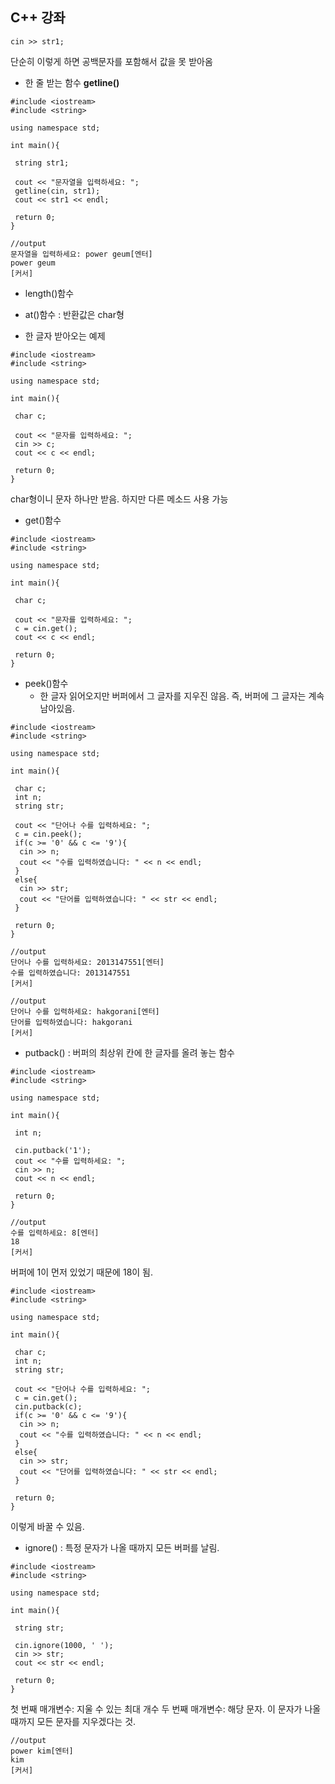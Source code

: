 ## C++ 강좌

```
cin >> str1; 
```

단순히 이렇게 하면 공백문자를 포함해서 값을 못 받아옴

- 한 줄 받는 함수 **getline()**
```
#include <iostream>
#include <string>

using namespace std;

int main(){

 string str1;

 cout << "문자열을 입력하세요: ";
 getline(cin, str1);
 cout << str1 << endl;

 return 0;
}
```

```
//output
문자열을 입력하세요: power geum[엔터]
power geum
[커서]
```

- length()함수
- at()함수 : 반환값은 char형

- 한 글자 받아오는 예제
```
#include <iostream>
#include <string>

using namespace std;

int main(){

 char c;

 cout << "문자를 입력하세요: ";
 cin >> c;
 cout << c << endl;

 return 0;
}
```

char형이니 문자 하나만 받음.
하지만 다른 메소드 사용 가능
- get()함수

```
#include <iostream>
#include <string>

using namespace std;

int main(){

 char c;

 cout << "문자를 입력하세요: ";
 c = cin.get();
 cout << c << endl;

 return 0;
}
```

- peek()함수
    - 한 글자 읽어오지만 버퍼에서 그 글자를 지우진 않음. 즉, 버퍼에 그 글자는 계속 남아있음.
```
#include <iostream>
#include <string>

using namespace std;

int main(){

 char c;
 int n;
 string str;

 cout << "단어나 수를 입력하세요: ";
 c = cin.peek();
 if(c >= '0' && c <= '9'){
  cin >> n;
  cout << "수를 입력하였습니다: " << n << endl;
 }
 else{
  cin >> str;
  cout << "단어를 입력하였습니다: " << str << endl;
 }

 return 0;
}
```

```
//output
단어나 수를 입력하세요: 2013147551[엔터]
수를 입력하였습니다: 2013147551
[커서]
```

```
//output
단어나 수를 입력하세요: hakgorani[엔터]
단어를 입력하였습니다: hakgorani
[커서]
```

- putback() : 버퍼의 최상위 칸에 한 글자를 올려 놓는 함수 
```
#include <iostream>
#include <string>

using namespace std;

int main(){

 int n;

 cin.putback('1');
 cout << "수를 입력하세요: ";
 cin >> n;
 cout << n << endl;

 return 0;
}
```

```
//output
수를 입력하세요: 8[엔터]
18
[커서]
```

버퍼에 1이 먼저 있었기 때문에 18이 됨.

```
#include <iostream>
#include <string>

using namespace std;

int main(){

 char c;
 int n;
 string str;

 cout << "단어나 수를 입력하세요: ";
 c = cin.get();
 cin.putback(c);
 if(c >= '0' && c <= '9'){
  cin >> n;
  cout << "수를 입력하였습니다: " << n << endl;
 }
 else{
  cin >> str;
  cout << "단어를 입력하였습니다: " << str << endl;
 }

 return 0;
}
```
이렇게 바꿀 수 있음.

- ignore() : 특정 문자가 나올 때까지 모든 버퍼를 날림.
```
#include <iostream>
#include <string>

using namespace std;

int main(){

 string str;

 cin.ignore(1000, ' ');
 cin >> str;
 cout << str << endl;

 return 0;
}
```

첫 번째 매개변수: 지울 수 있는 최대 개수
두 번째 매개변수: 해당 문자. 이 문자가 나올 때까지 모든 문자를 지우겠다는 것.

```
//output
power kim[엔터]
kim
[커서]
```
